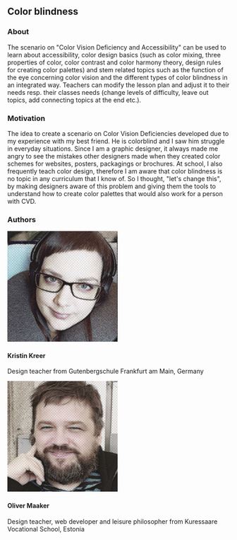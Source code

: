 ## Color blindness

### About

The scenario on "Color Vision Deficiency and Accessibility" can be used to learn about accessibility, color design basics (such as color mixing, three properties of color, color contrast and color harmony theory, design rules for creating color palettes) and stem related topics such as the function of the eye concerning color vision and the different types of color blindness in an integrated way. Teachers can modify the lesson plan and adjust it to their needs resp. their classes needs (change levels of difficulty, leave out topics, add connecting topics at the end etc.).

### Motivation

The idea to create a scenario on Color Vision Deficiencies developed due to my experience with my best friend. He is colorblind and I saw him struggle in everyday situations. Since I am a graphic designer, it always made me angry to see the mistakes other designers made when they created color schemes for websites, posters, packagings or brochures. At school, I also frequently teach color design, therefore I am aware that color blindness is no topic in any curriculum that I know of. So I thought, "let's change this", by making designers aware of this problem and giving them the tools to understand how to create color palettes that would also work for a person with CVD.

### Authors

<div class="grid" style="--cols: 100px 1fr">

<img src="../images/team/germany_kristinkreer.jpg" />

<div>

#### Kristin Kreer

Design teacher from Gutenbergschule Frankfurt am Main, Germany

</div>

<img src="../images/team/estonia_olivermaaker.jpg" />

<div>

#### Oliver Maaker

Design teacher, web developer and leisure philosopher from Kuressaare Vocational School, Estonia

</div>

